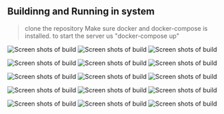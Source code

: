 
## Buildinng and Running in system

> clone the repository 
> Make sure docker and docker-compose is installed.
> to start the  server us "docker-compose up"

![Screen shots of build](./screenshots/1.png?raw=true "Result")
![Screen shots of build](./screenshots/2.png?raw=true "Result")
![Screen shots of build](./screenshots/3.png?raw=true "Result")

![Screen shots of build](./screenshots/4.png?raw=true "Result")
![Screen shots of build](./screenshots/5.png?raw=true "Result")
![Screen shots of build](./screenshots/6.png?raw=true "Result")

![Screen shots of build](./screenshots/7.png?raw=true "Result")
![Screen shots of build](./screenshots/8.png?raw=true "Result")
![Screen shots of build](./screenshots/9.png?raw=true "Result")

![Screen shots of build](./screenshots/10.png?raw=true "Result")
![Screen shots of build](./screenshots/11.png?raw=true "Result")
![Screen shots of build](./screenshots/12.png?raw=true "Result")

![Screen shots of build](./screenshots/13.png?raw=true "Result")
![Screen shots of build](./screenshots/14.png?raw=true "Result")
![Screen shots of build](./screenshots/15.png?raw=true "Result")